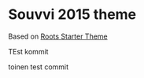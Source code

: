 # Souvvi 2015 theme

Based on [Roots Starter Theme](http://roots.io/)

TEst kommit

toinen test commit
